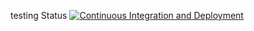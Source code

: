 testing Status
[![Continuous Integration and Deployment](https://github.com/ffrankozz/net-cicd/actions/workflows/cicd.yaml/badge.svg)](https://github.com/ffrankozz/net-cicd/actions/workflows/cicd.yaml)
